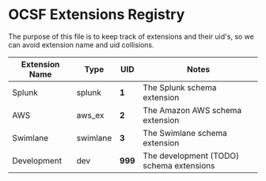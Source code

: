 # OCSF Extensions Registry
The purpose of this file is to keep track of extensions and their uid's, so we
can avoid extension name and uid collisions.

| Extension Name | Type     | UID   | Notes |
|----------------|----------|-------|-------|
| Splunk         | splunk   | **1** | The Splunk schema extension |
| AWS            | aws_ex   | **2** | The Amazon AWS schema extension |
| Swimlane       | swimlane | **3** | The Swimlane schema extension |
| Development    | dev      | **999** | The development (TODO) schema extensions |
